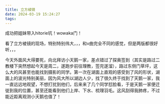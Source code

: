 ```yaml
---
title: 立方棱镜
date: 2024-03-19 15:24:27
tags:
---
```

成功把姐妹带入hitorie坑！wowaka门！

看了立方棱镜的现场，特别特别伟大，，，和v曲完全不同的感觉，但是两版都很好听，，，

今天外面风大得要死，向北拜访小天鹅一家，差点错过了探奥签到（其实是路过二教楼下突然想起今天是周二，遂跑步前往理教，签完遂溜），路过东侧门草坪，这么大的风甚至也能找到摄影的同学。第一次在湖面上直观的感受到了风的形状，湖面上的波光特别美丽，因为风大所以湖边人少，找了很久终于找到了天鹅一家，我一直远远地观望，不想打扰到他们，后来来了几个同学怼脸看，于是天鹅一家便迁徙到我的位置，甚至还能看到他们上岸、下水、梳理羽毛。这风刮得我肺疼，不过能近距离观测小天鹅也值了！